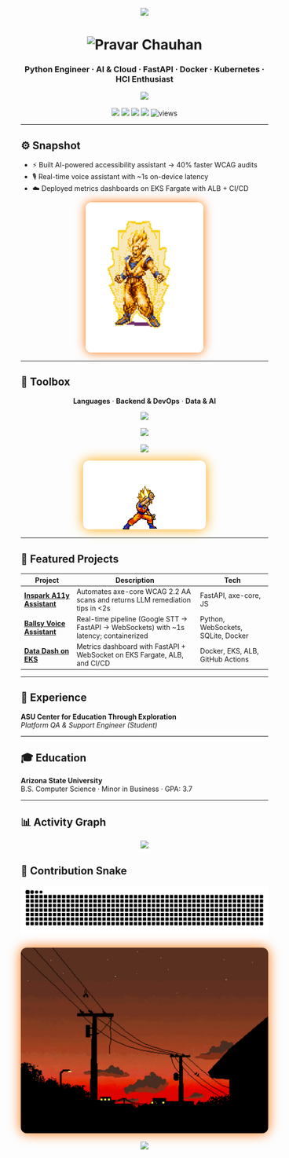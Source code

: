 <!-- ========================= THEME =========================
Primary: #FFA500  |  Accent: #FF6F00  |  BG: #0D0D0D
=========================================================== -->

<!-- TOP WAVE BANNER -->
<p align="center">
  <img src="https://capsule-render.vercel.app/api?type=waving&height=220&color=0:FF6F00,100:FFA500&text=Pravar%20Chauhan&fontColor=0D0D0D&fontSize=48&fontAlignY=38&animation=twinkling&desc=Python%20%E2%80%A2%20AI%20%E2%80%A2%20Cloud&descAlignY=60"/>
</p>

<!-- Custom Main Title -->
<h1 align="center">
  <img src="https://readme-typing-svg.herokuapp.com?font=Orbitron&weight=700&size=32&pause=1000&color=FFA500&center=true&vCenter=true&width=600&lines=🔥+Pravar+Chauhan+🔥" alt="Pravar Chauhan"/>
</h1>

<h3 align="center">Python Engineer · AI & Cloud · FastAPI · Docker · Kubernetes · HCI Enthusiast</h3>

<!-- Typing Animation -->
<p align="center">
  <a href="https://github.com/ethicalzeus07">
    <img src="https://readme-typing-svg.herokuapp.com?font=Fira+Code&size=22&pause=1000&color=FFA500&center=true&vCenter=true&width=720&lines=Python+Engineer;AI+%26+Cloud+Developer;FastAPI+%7C+Docker+%7C+Kubernetes;Always+Learning+%7C+Always+Building"/>
  </a>
</p>

<!-- Badges -->
<p align="center">
  <a href="mailto:chauhanpravar7@gmail.com"><img src="https://img.shields.io/badge/Email-0D0D0D?style=for-the-badge&logo=gmail&logoColor=white&labelColor=FF6F00"/></a>
  <a href="https://www.linkedin.com/in/pravar-chauhan-83845930a/"><img src="https://img.shields.io/badge/LinkedIn-0D0D0D?style=for-the-badge&logo=linkedin&logoColor=white&labelColor=FF6F00"/></a>
  <a href="https://github.com/ethicalzeus07"><img src="https://img.shields.io/badge/GitHub-0D0D0D?style=for-the-badge&logo=github&logoColor=white&labelColor=FF6F00"/></a>
  <a href="https://d3tx6hx7gzmh0g.cloudfront.net/"><img src="https://img.shields.io/badge/Portfolio-0D0D0D?style=for-the-badge&logo=vercel&logoColor=white&labelColor=FF6F00"/></a>
  <img src="https://komarev.com/ghpvc/?username=ethicalzeus07&style=for-the-badge&color=FFA500&label=Profile%20Views" alt="views"/>
</p>

---

## ⚙️ Snapshot
- ⚡ Built AI-powered accessibility assistant → 40% faster WCAG audits  
- 🎙️ Real-time voice assistant with ~1s on-device latency  
- ☁️ Deployed metrics dashboards on EKS Fargate with ALB + CI/CD  

<p align="center">
  <img src="./dragon.gif" alt="Super Saiyan Goku powering up" width="240" style="border-radius:12px; box-shadow: 0 0 20px #FF6F00;"/>
</p>

---

## 🧰 Toolbox

<!-- Row labels -->
<p align="center">
  <b>Languages</b> · <b>Backend & DevOps</b> · <b>Data & AI</b>
</p>

<!-- Row 1: Languages -->
<p align="center">
  <img src="https://skillicons.dev/icons?i=python,javascript,typescript,java,c,swift,bash&theme=dark&perline=20" />
</p>

<!-- Row 2: Backend & DevOps -->
<p align="center">
  <img src="https://skillicons.dev/icons?i=fastapi,docker,kubernetes,terraform,git,githubactions,linux,aws&theme=dark&perline=20" />
</p>

<!-- Row 3: Data & AI -->
<p align="center">
  <img src="https://skillicons.dev/icons?i=sqlite,postgresql,mysql,pandas,numpy,huggingface,openai,vscode&theme=dark&perline=20" />
</p>

<!-- Centered mascot GIF with glow -->
<p align="center">
  <img src="./goku.gif" alt="Goku mascot" width="250" style="border-radius:12px; box-shadow:0 0 24px #FFA500;" />
</p>






---

## 📂 Featured Projects

| Project | Description | Tech |
|---------|-------------|------|
| [**Inspark A11y Assistant**](https://github.com/ethicalzeus07/inspark-a11y) | Automates axe-core WCAG 2.2 AA scans and returns LLM remediation tips in &lt;2s | FastAPI, axe-core, JS |
| [**Ballsy Voice Assistant**](https://github.com/ethicalzeus07/ballsy-voice-assistant) | Real-time pipeline (Google STT → FastAPI → WebSockets) with ~1s latency; containerized | Python, WebSockets, SQLite, Docker |
| [**Data Dash on EKS**](https://github.com/ethicalzeus07/datadash-eks) | Metrics dashboard with FastAPI + WebSocket on EKS Fargate, ALB, and CI/CD | Docker, EKS, ALB, GitHub Actions |

---

## 💼 Experience
**ASU Center for Education Through Exploration**  
*Platform QA & Support Engineer (Student)*  

---

## 🎓 Education
**Arizona State University**  
B.S. Computer Science · Minor in Business · GPA: 3.7  

---

## 📊 Activity Graph
<p align="center">
  <img src="https://github-readme-activity-graph.vercel.app/graph?username=ethicalzeus07&theme=high-contrast&hide_border=true&area=true&bg_color=0D0D0D&title_color=FFA500&color=FF6F00&line=FFA500&point=FF6F00" />
</p>

## 🐍 Contribution Snake
<p align="center">
  <img src="https://raw.githubusercontent.com/ethicalzeus07/ethicalzeus07/output/snake.svg"/>
</p>

<!-- Scene GIF -->
<p align="center">
  <img src="./scene.gif" alt="Pixel Sunset Scene" width="700" style="border-radius:12px; box-shadow: 0 0 25px #FF6F00;"/>
</p>

<!-- FOOTER WAVE -->
<p align="center">
  <img src="https://capsule-render.vercel.app/api?type=waving&height=120&color=0:FFA500,100:FF6F00&section=footer"/>
</p>
